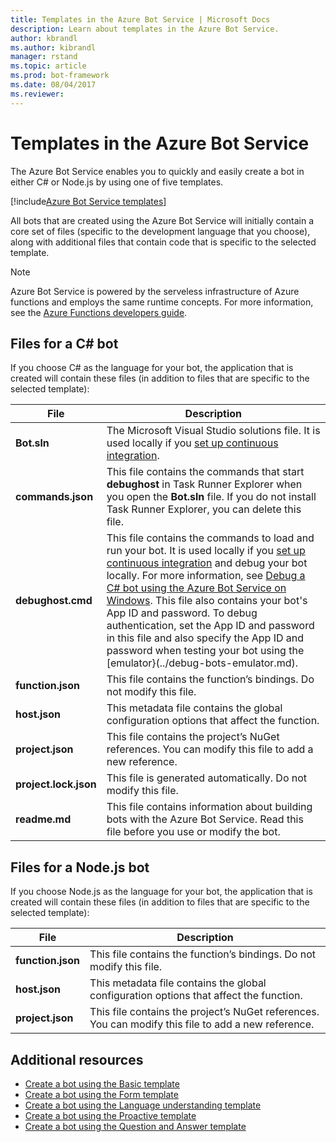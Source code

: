 ```yaml
---
title: Templates in the Azure Bot Service | Microsoft Docs
description: Learn about templates in the Azure Bot Service.
author: kbrandl
ms.author: kibrandl
manager: rstand
ms.topic: article
ms.prod: bot-framework
ms.date: 08/04/2017
ms.reviewer: 
---
```


# Templates in the Azure Bot Service

The Azure Bot Service enables you to quickly and easily create a bot in either C# or Node.js by using one of five templates. 

[!include[Azure Bot Service templates](../includes/snippet-abs-templates.md)] 

All bots that are created using the Azure Bot Service will initially contain a core set of files (specific to the development language that you choose), along with additional files that contain code that is specific to the selected template.

> [!NOTE]
> Azure Bot Service is powered by the serveless infrastructure of Azure functions and employs the same runtime concepts. 
> For more information, see the <a href="https://azure.microsoft.com/en-us/documentation/articles/functions-reference/" target="_blank">Azure Functions developers guide</a>.

## Files for a C# bot

If you choose C# as the language for your bot, the application that is created will contain these files (in addition to files that are specific to the selected template):

| File | Description |
|----|----|
| **Bot.sln** | The Microsoft Visual Studio solutions file. It is used locally if you [set up continuous integration](azure-bot-service-continuous-integration.md). |
| **commands.json** | This file contains the commands that start **debughost** in Task Runner Explorer when you open the **Bot.sln** file. If you do not install Task Runner Explorer, you can delete this file. |
| **debughost.cmd** | This file contains the commands to load and run your bot. It is used locally if you [set up continuous integration](azure-bot-service-continuous-integration.md) and debug your bot locally. For more information, see [Debug a C# bot using the Azure Bot Service on Windows](azure-bot-service-debug-bot.md#debug-csharp). This file also contains your bot's App ID and password. To debug authentication, set the App ID and password in this file and also specify the App ID and password when testing your bot using the [emulator}(../debug-bots-emulator.md). |
| **function.json** | This file contains the function’s bindings. Do not modify this file. |
| **host.json** | This metadata file contains the global configuration options that affect the function. |
| **project.json** | This file contains the project’s NuGet references. You can modify this file to add a new reference. |
| **project.lock.json** | This file is generated automatically. Do not modify this file. |
| **readme.md** | This file contains information about building bots with the Azure Bot Service. Read this file before you use or modify the bot. |

## Files for a Node.js bot

If you choose Node.js as the language for your bot, the application that is created will contain these files (in addition to files that are specific to the selected template):

| File | Description |
|----|----|
| **function.json** | This file contains the function’s bindings. Do not modify this file. |
| **host.json** | This metadata file contains the global configuration options that affect the function. |
| **project.json** | This file contains the project’s NuGet references. You can modify this file to add a new reference. |

## Additional resources

- [Create a bot using the Basic template](azure-bot-service-template-basic.md)
- [Create a bot using the Form template](azure-bot-service-template-form.md)
- [Create a bot using the Language understanding template](azure-bot-service-template-language-understanding.md)
- [Create a bot using the Proactive template](azure-bot-service-template-proactive.md)
- [Create a bot using the Question and Answer template](azure-bot-service-template-question-and-answer.md)
